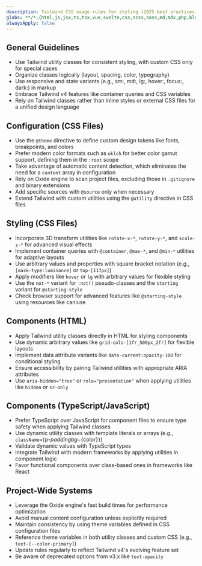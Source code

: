 ```yaml
---
description: Tailwind CSS usage rules for styling (2025 best practices)
globs: **/*.{html,js,jsx,ts,tsx,vue,svelte,css,scss,sass,md,mdx,php,blade.php,ejs,hbs,twig,liquid,njk,pug,astro,xml,json,yml,yaml,svg}
alwaysApply: false
---
```


## General Guidelines

- Use Tailwind utility classes for consistent styling, with custom CSS only for special cases
- Organize classes logically (layout, spacing, color, typography)
- Use responsive and state variants (e.g., sm:, md:, lg:, hover:, focus:, dark:) in markup
- Embrace Tailwind v4 features like container queries and CSS variables
- Rely on Tailwind classes rather than inline styles or external CSS files for a unified design language

## Configuration (CSS Files)

- Use the `@theme` directive to define custom design tokens like fonts, breakpoints, and colors
- Prefer modern color formats such as `oklch` for better color gamut support, defining them in the `:root` scope
- Take advantage of automatic content detection, which eliminates the need for a `content` array in configuration
- Rely on Oxide engine to scan project files, excluding those in `.gitignore` and binary extensions
- Add specific sources with `@source` only when necessary
- Extend Tailwind with custom utilities using the `@utility` directive in CSS files

## Styling (CSS Files)

- Incorporate 3D transform utilities like `rotate-x-*`, `rotate-y-*`, and `scale-z-*` for advanced visual effects
- Implement container queries with `@container`, `@max-*`, and `@min-*` utilities for adaptive layouts
- Use arbitrary values and properties with square bracket notation (e.g., `[mask-type:luminance]` or `top-[117px]`)
- Apply modifiers like `hover` or `lg` with arbitrary values for flexible styling
- Use the `not-*` variant for `:not()` pseudo-classes and the `starting` variant for `@starting-style`
- Check browser support for advanced features like `@starting-style` using resources like caniuse

## Components (HTML)

- Apply Tailwind utility classes directly in HTML for styling components
- Use dynamic arbitrary values like `grid-cols-[1fr_500px_2fr]` for flexible layouts
- Implement data attribute variants like `data-current:opacity-100` for conditional styling
- Ensure accessibility by pairing Tailwind utilities with appropriate ARIA attributes
- Use `aria-hidden="true"` or `role="presentation"` when applying utilities like `hidden` or `sr-only`

## Components (TypeScript/JavaScript)

- Prefer TypeScript over JavaScript for component files to ensure type safety when applying Tailwind classes
- Use dynamic utility classes with template literals or arrays (e.g., `className={`p-${padding} bg-${color}`}`)
- Validate dynamic values with TypeScript types
- Integrate Tailwind with modern frameworks by applying utilities in component logic
- Favor functional components over class-based ones in frameworks like React

## Project-Wide Systems

- Leverage the Oxide engine's fast build times for performance optimization
- Avoid manual content configuration unless explicitly required
- Maintain consistency by using theme variables defined in CSS configuration files
- Reference theme variables in both utility classes and custom CSS (e.g., `text-[--color-primary]`)
- Update rules regularly to reflect Tailwind v4's evolving feature set
- Be aware of deprecated options from v3.x like `text-opacity`
